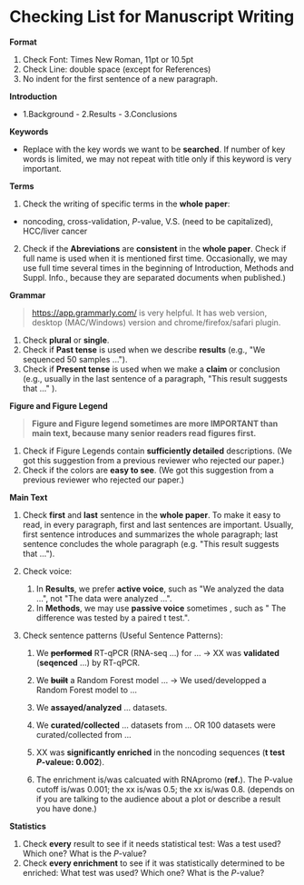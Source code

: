 # Checking List for Manuscript Writing

**Format**

1. Check Font: Times New Roman, 11pt or 10.5pt
2. Check Line: double space (except for References)
3. No indent for the first sentence of a new paragraph.

**Introduction**

- 1.Background - 2.Results - 3.Conclusions

**Keywords** 

- Replace with the key words we want to be **searched**. If number of key words is limited, we may not repeat with title only if this keyword is very important.


**Terms**

1. Check the writing of specific terms in the **whole paper**:
  - noncoding, cross-validation, *P*-value, V.S. (need to be capitalized), HCC/liver cancer
2. Check if the **Abreviations** are **consistent** in the **whole paper**. Check if full name is used when it is mentioned first time. Occasionally, we may use full time several times in the beginning of Introduction, Methods and Suppl. Info., because they are separated documents when published.)


**Grammar**

> https://app.grammarly.com/ is very helpful. It has web version, desktop (MAC/Windows) version and  chrome/firefox/safari plugin.

1. Check **plural** or **single**.
2. Check if **Past tense** is used when we describe **results** (e.g., "We sequenced 50 samples ...").
3. Check if **Present tense** is used when we make a **claim** or conclusion (e.g., usually in the last sentence of a paragraph, "This result suggests that …" ).

**Figure and Figure Legend**

> **Figure and Figure legend sometimes are more IMPORTANT than main text, because many senior readers read figures first.**

1. Check if Figure Legends contain **sufficiently detailed** descriptions. (We got this suggestion from a previous reviewer who rejected our paper.)
2. Check if the colors are **easy to see**.  (We got this suggestion from a previous reviewer who rejected our paper.)

**Main Text**

1. Check **first** and **last** sentence in the **whole paper**.  To make it easy to read, in every paragraph, first and last sentences are important. Usually, first sentence introduces and summarizes the whole paragraph; last sentence concludes the whole paragraph (e.g. "This result suggests that ...").

2. Check voice:
   1. In **Results**, we prefer **active voice**, such as "We analyzed the data …", not "The data were analyzed …".
   2. In **Methods**, we may use **passive voice**  sometimes , such as " The difference was tested by a paired t test.".
   
3. Check sentence patterns (Useful Sentence Patterns):

   1. We **~~performed~~**  RT-qPCR (RNA-seq …) for … → XX was **validated** (**seqenced** ...) by RT-qPCR.  

   2. We **~~built~~** a Random Forest model …  → We used/developped a Random Forest model to … 

   3. We **assayed/analyzed** … datasets. 

   4. We **curated/collected** … datasets from …  OR 100 datasets were curated/collected from ...

   5. XX was **significantly enriched** in the noncoding sequences (**t test *P*-valeue: 0.002**).

   6. The enrichment is/was calcuated with RNApromo (**ref.**). The P-value cutoff is/was 0.001; the xx is/was 0.5; the xx is/was 0.8.  (depends on if you are talking to the audience about a plot or describe a result you have done.)

      

**Statistics**

1. Check **every** result to see if it needs statistical test: Was a test used? Which one? What is the *P*-value?
2. Check  **every enrichment** to see if it was statistically determined to be enriched:  What test was used? Which one? What is the *P*-value?

 

